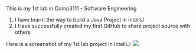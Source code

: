 This is my 1st lab in Comp3111 - Software Engineering
1. I have learnt the way to build a Java Project in intelliJ
2. I Have successfully created my first GitHub to share project source with others

Here is a screenshot of my 1st lab project in IntelliJ:
![](C:\Users\andy2\COMP3111_Lab1.png)